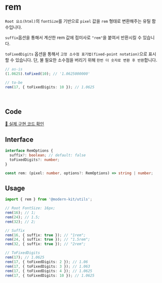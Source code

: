 # rem

`Root 요소(html)`의 `fontSize`를 기반으로 `pixel` 값을 `rem` 형태로 변환해주는 유틸 함수입니다.

`suffix`옵션을 통해서 계산한 rem 값에 접미사로 `"rem"`을 붙여서 반환시킬 수 있습니다.

`toFixedDigits` 옵션을 통해서 `고정 소수점 표기법(fixed-point notation)`으로 표시할 수 있습니다. 단, 불 필요한 소수점을 버리기 위해 `한번 더 숫자로 변환 후 반환`합니다.

```ts title="typescript"
// as-is
(1.0625).toFixed(10); // '1.0625000000'

// to-be
rem(17, { toFixedDigits: 10 }); // 1.0625
```

<br />

## Code
[🔗 실제 구현 코드 확인](https://github.com/modern-agile-team/modern-kit/blob/main/packages/utils/src/style/rem/index.ts)

## Interface
```ts title="typescript"
interface RemOptions {
  suffix?: boolean; // default: false
  toFixedDigits?: number;
}

const rem: (pixel: number, options?: RemOptions) => string | number;
```

## Usage
```ts title="typescript"
import { rem } from '@modern-kit/utils';

// Root FontSize: 16px;
rem(16); // 1;
rem(24); // 1.5;
rem(32); // 2;

// Suffix
rem(16, { suffix: true }); // "1rem";
rem(24, { suffix: true }); // "1.5rem";
rem(32, { suffix: true }); // "2rem";

// ToFixedDigits
rem(17); // 1.0625
rem(17, { toFixedDigits: 2 }); // 1.06
rem(17, { toFixedDigits: 3 }); // 1.063
rem(17, { toFixedDigits: 4 }); // 1.0625
rem(17, { toFixedDigits: 10 }); // 1.0625
```
